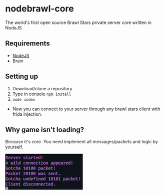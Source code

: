 # nodebrawl-core
The world's first open source Brawl Stars private server core written in NodeJS

## Requirements
* [NodeJS](https://nodejs.org/)
* Brain

## Setting up
1. Download/clone a repository
2. Type in console `npm install`
3. `node index`

* Now you can connect to your server through any brawl stars client with frida injection.

## Why game isn't loading?
Because it's core. You need implement all messages/packets and logic by yourself.

![screen](/Screens/console.png)
